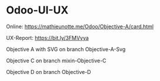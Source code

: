 # Odoo-UI-UX
Online: https://mathieunotte.me/Odoo/Objective-A/card.html

UX-Report: https://bit.ly/3FMVyya

Objective A with SVG on branch Objective-A-Svg

Objective C on branch mixin-Objective-C

Objective D on branch Objective-D

